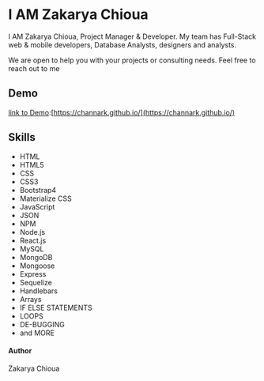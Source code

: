 # I AM Zakarya Chioua
I AM Zakarya Chioua, Project Manager & Developer. My team has Full-Stack web & mobile developers, Database Analysts, designers and analysts.

We are open to help you with your projects or consulting needs.
Feel free to reach out to me


## Demo
[link to Demo](https://channark.github.io/):[https://channark.github.io/](https://channark.github.io/)



## Skills
- HTML
- HTML5
- CSS
- CSS3
- Bootstrap4
- Materialize CSS
- JavaScript
- JSON
- NPM
- Node.js
- React.js
- MySQL
- MongoDB
- Mongoose
- Express
- Sequelize
- Handlebars
- Arrays
- IF ELSE STATEMENTS
- LOOPS
- DE-BUGGING
- and MORE



#### Author
Zakarya Chioua
